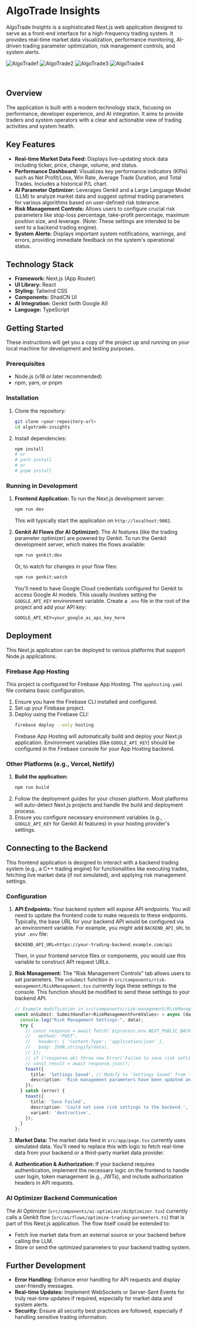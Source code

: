 # AlgoTrade Insights

AlgoTrade Insights is a sophisticated Next.js web application designed to serve as a front-end interface for a high-frequency trading system. It provides real-time market data visualization, performance monitoring, AI-driven trading parameter optimization, risk management controls, and system alerts.

![AlgoTrade1](AlgoTrade1.png)
![AlgoTrade2](AlgoTrade2.png)
![AlgoTrade3](AlgoTrade3.png)
![AlgoTrade4](AlgoTrade4.png)

<br />

## Overview

The application is built with a modern technology stack, focusing on performance, developer experience, and AI integration. It aims to provide traders and system operators with a clear and actionable view of trading activities and system health.

## Key Features

*   **Real-time Market Data Feed:** Displays live-updating stock data including ticker, price, change, volume, and status.
*   **Performance Dashboard:** Visualizes key performance indicators (KPIs) such as Net Profit/Loss, Win Rate, Average Trade Duration, and Total Trades. Includes a historical P/L chart.
*   **AI Parameter Optimizer:** Leverages Genkit and a Large Language Model (LLM) to analyze market data and suggest optimal trading parameters for various algorithms based on user-defined risk tolerance.
*   **Risk Management Controls:** Allows users to configure crucial risk parameters like stop-loss percentage, take-profit percentage, maximum position size, and leverage. (Note: These settings are intended to be sent to a backend trading engine).
*   **System Alerts:** Displays important system notifications, warnings, and errors, providing immediate feedback on the system's operational status.

## Technology Stack

*   **Framework:** Next.js (App Router)
*   **UI Library:** React
*   **Styling:** Tailwind CSS
*   **Components:** ShadCN UI
*   **AI Integration:** Genkit (with Google AI)
*   **Language:** TypeScript

## Getting Started

These instructions will get you a copy of the project up and running on your local machine for development and testing purposes.

### Prerequisites

*   Node.js (v18 or later recommended)
*   npm, yarn, or pnpm

### Installation

1.  Clone the repository:
    ```bash
    git clone <your-repository-url>
    cd algotrade-insights
    ```
2.  Install dependencies:
    ```bash
    npm install
    # or
    # yarn install
    # or
    # pnpm install
    ```

### Running in Development

1.  **Frontend Application:**
    To run the Next.js development server:
    ```bash
    npm run dev
    ```
    This will typically start the application on `http://localhost:9002`.

2.  **Genkit AI Flows (for AI Optimizer):**
    The AI features (like the trading parameter optimizer) are powered by Genkit. To run the Genkit development server, which makes the flows available:
    ```bash
    npm run genkit:dev
    ```
    Or, to watch for changes in your flow files:
    ```bash
    npm run genkit:watch
    ```
    You'll need to have Google Cloud credentials configured for Genkit to access Google AI models. This usually involves setting the `GOOGLE_API_KEY` environment variable. Create a `.env` file in the root of the project and add your API key:
    ```
    GOOGLE_API_KEY=your_google_ai_api_key_here
    ```

## Deployment

This Next.js application can be deployed to various platforms that support Node.js applications.

### Firebase App Hosting

This project is configured for Firebase App Hosting. The `apphosting.yaml` file contains basic configuration.
1.  Ensure you have the Firebase CLI installed and configured.
2.  Set up your Firebase project.
3.  Deploy using the Firebase CLI:
    ```bash
    firebase deploy --only hosting
    ```
    Firebase App Hosting will automatically build and deploy your Next.js application. Environment variables (like `GOOGLE_API_KEY`) should be configured in the Firebase console for your App Hosting backend.

### Other Platforms (e.g., Vercel, Netlify)

1.  **Build the application:**
    ```bash
    npm run build
    ```
2.  Follow the deployment guides for your chosen platform. Most platforms will auto-detect Next.js projects and handle the build and deployment process.
3.  Ensure you configure necessary environment variables (e.g., `GOOGLE_API_KEY` for Genkit AI features) in your hosting provider's settings.

## Connecting to the Backend

This frontend application is designed to interact with a backend trading system (e.g., a C++ trading engine) for functionalities like executing trades, fetching live market data (if not simulated), and applying risk management settings.

### Configuration

1.  **API Endpoints:**
    Your backend system will expose API endpoints. You will need to update the frontend code to make requests to these endpoints. Typically, the base URL for your backend API would be configured via an environment variable.
    For example, you might add `BACKEND_API_URL` to your `.env` file:
    ```
    BACKEND_API_URL=https://your-trading-backend.example.com/api
    ```
    Then, in your frontend service files or components, you would use this variable to construct API request URLs.

2.  **Risk Management:**
    The "Risk Management Controls" tab allows users to set parameters. The `onSubmit` function in `src/components/risk-management/RiskManagement.tsx` currently logs these settings to the console. This function should be modified to send these settings to your backend API.

    ```typescript
    // Example modification in src/components/risk-management/RiskManagement.tsx
    const onSubmit: SubmitHandler<RiskManagementFormValues> = async (data) => {
      console.log("Risk Management Settings:", data);
      try {
        // const response = await fetch(`${process.env.NEXT_PUBLIC_BACKEND_API_URL}/risk-settings`, {
        //   method: 'POST',
        //   headers: { 'Content-Type': 'application/json' },
        //   body: JSON.stringify(data),
        // });
        // if (!response.ok) throw new Error('Failed to save risk settings');
        // const result = await response.json();
        toast({
          title: 'Settings Saved', // Modify to 'Settings Saved' from 'Settings Saved (Simulated)'
          description: 'Risk management parameters have been updated and sent to the backend.',
        });
      } catch (error) {
        toast({
          title: 'Save Failed',
          description: 'Could not save risk settings to the backend.',
          variant: 'destructive',
        });
      }
    };
    ```

3.  **Market Data:**
    The market data feed in `src/app/page.tsx` currently uses simulated data. You'll need to replace this with logic to fetch real-time data from your backend or a third-party market data provider.

4.  **Authentication & Authorization:**
    If your backend requires authentication, implement the necessary logic on the frontend to handle user login, token management (e.g., JWTs), and include authorization headers in API requests.

### AI Optimizer Backend Communication
The AI Optimizer (`src/components/ai-optimizer/AiOptimizer.tsx`) currently calls a Genkit flow (`src/ai/flows/optimize-trading-parameters.ts`) that is part of this Next.js application. The flow itself could be extended to:
*   Fetch live market data from an external source or your backend before calling the LLM.
*   Store or send the optimized parameters to your backend trading system.

## Further Development
*   **Error Handling:** Enhance error handling for API requests and display user-friendly messages.
*   **Real-time Updates:** Implement WebSockets or Server-Sent Events for truly real-time updates if required, especially for market data and system alerts.
*   **Security:** Ensure all security best practices are followed, especially if handling sensitive trading information.
```